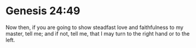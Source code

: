 # Genesis 24:49

Now then, if you are going to show steadfast love and faithfulness to my master, tell me; and if not, tell me, that I may turn to the right hand or to the left.
